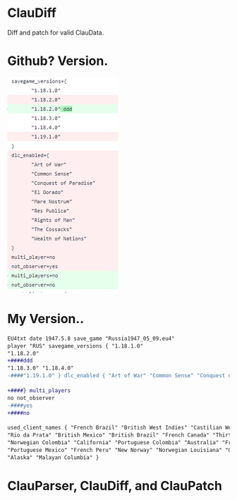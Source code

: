 # ClauDiff
Diff and patch for valid ClauData.

# Github? Version.
![alt text](claudiff_1.png) 

# My Version..
```diff
EU4txt date 1947.5.8 save_game "Russia1947_05_09.eu4" 
player "RUS" savegame_versions { "1.18.1.0" 
"1.18.2.0" 
+####ddd 
"1.18.3.0" "1.18.4.0" 
-####"1.19.1.0" } dlc_enabled { "Art of War" "Common Sense" "Conquest of Paradise" "El Dorado" "Mare Nostrum" "Res Publica" "Rights of Man" "The Cossacks" "Wealth of Nations" } multi_player 

+####} multi_players 
no not_observer 
-####yes 
+####no 

used_client_names { "French Brazil" "British West Indies" "Castilian West Indies" 
"Rio da Prata" "British Mexico" "British Brazil" "French Canada" "Thirteen Colonies" 
"Norwegian Colombia" "California" "Portuguese Colombia" "Australia" "French Louisiana" 
"Portuguese Mexico" "French Peru" "New Norway" "Norwegian Louisiana" "Oregon" 
"Alaska" "Malayan Columbia" }
```
# ClauParser, ClauDiff, and ClauPatch
